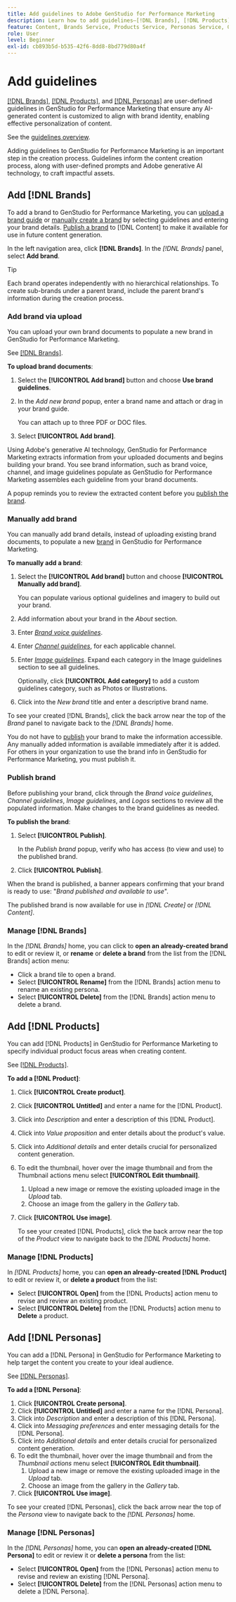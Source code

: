 ```yaml
---
title: Add guidelines to Adobe GenStudio for Performance Marketing
description: Learn how to add guidelines—[!DNL Brands], [!DNL Products], and [!DNL Personas]—in Adobe GenStudio for Performance Marketing.
feature: Content, Brands Service, Products Service, Personas Service, Guidelines
role: User
level: Beginner
exl-id: cb893b5d-b535-42f6-8dd8-8bd779d80a4f
---
```

# Add guidelines

[[!DNL Brands]](/help/user-guide/guidelines/brands.md), [[!DNL Products]](/help/user-guide/guidelines/products.md), and [[!DNL Personas]](/help/user-guide/guidelines/personas.md) are user-defined guidelines in GenStudio for Performance Marketing that ensure any AI-generated content is customized to align with brand identity, enabling effective personalization of content.

See the [guidelines overview](/help/user-guide/guidelines/overview.md).

Adding guidelines to GenStudio for Performance Marketing is an important step in the creation process. Guidelines inform the content creation process, along with user-defined prompts and Adobe generative AI technology, to craft impactful assets.

## Add [!DNL Brands]

To add a brand to GenStudio for Performance Marketing, you can [upload a brand guide](#upload-brand-guidelines) or [manually create a brand](#manually-add-brand) by selecting guidelines and entering your brand details. [Publish a brand](#publish-brand) to [!DNL Content] to make it available for use in future content generation.

In the left navigation area, click **[!DNL Brands]**. In the _[!DNL Brands]_ panel, select **Add brand**.

>[!TIP]
>Each brand operates independently with no hierarchical relationships. To create sub-brands under a parent brand, include the parent brand's information during the creation process.

### Add brand via upload

You can upload your own brand documents to populate a new brand in GenStudio for Performance Marketing.

See [[!DNL Brands]](/help/user-guide/guidelines/brands.md).

**To upload brand documents**:

1. Select the **[!UICONTROL Add brand]** button and choose **Use brand guidelines**.
1. In the _Add new brand_ popup, enter a brand name and attach or drag in your brand guide.

   You can attach up to three PDF or DOC files.

1. Select **[!UICONTROL Add brand]**.

Using Adobe's generative AI technology, GenStudio for Performance Marketing extracts information from your uploaded documents and begins building your brand. You see brand information, such as brand voice, channel, and image guidelines populate as GenStudio for Performance Marketing assembles each guideline from your brand documents.

A popup reminds you to review the extracted content before you [publish the brand](#publish-brand).

### Manually add brand

You can manually add brand details, instead of uploading existing brand documents, to populate a new [brand](brands.md) in GenStudio for Performance Marketing.

**To manually add a brand**:

1. Select the **[!UICONTROL Add brand]** button and choose **[!UICONTROL Manually add brand]**.

   You can populate various optional guidelines and imagery to build out your brand.

1. Add information about your brand in the _About_ section.
1. Enter [_Brand voice guidelines_](brands.md#brand-voice-guidelines).
1. Enter [_Channel guidelines_](brands.md#channel-guidelines), for each applicable channel.
1. Enter [_Image guidelines_](brands.md#image-guidelines). Expand each category in the Image guidelines section to see all guidelines.

   Optionally, click **[!UICONTROL Add category]** to add a custom guidelines category, such as Photos or Illustrations.

1. Click into the _New brand_ title and enter a descriptive brand name.

To see your created [!DNL Brands], click the back arrow near the top of the _Brand_ panel to navigate back to the _[!DNL Brands]_ home.

You do not have to [publish](#publish-brand) your brand to make the information accessible. Any manually added information is available immediately after it is added. For others in your organization to use the brand info in GenStudio for Performance Marketing, you must publish it.

### Publish brand

Before publishing your brand, click through the _Brand voice guidelines_, _Channel guidelines_, _Image guidelines_, and _Logos_ sections to review all the populated information. Make changes to the brand guidelines as needed.

**To publish the brand**:

1. Select **[!UICONTROL Publish]**.

   In the _Publish brand_ popup, verify who has access (to view and use) to the published brand.

1. Click **[!UICONTROL Publish]**.

When the brand is published, a banner appears confirming that your brand is ready to use: "*Brand published and available to use*".

The published brand is now available for use in _[!DNL Create]_ or _[!DNL Content]_.

### Manage [!DNL Brands]

In the _[!DNL Brands]_ home, you can click to **open an already-created brand** to edit or review it, or **rename** or **delete a brand** from the list from the [!DNL Brands] action menu:

* Click a brand tile to open a brand.
* Select **[!UICONTROL Rename]** from the [!DNL Brands] action menu to rename an existing persona.
* Select **[!UICONTROL Delete]** from the [!DNL Brands] action menu to delete a brand.

## Add [!DNL Products]

You can add [!DNL Products] in GenStudio for Performance Marketing to specify individual product focus areas when creating content. <!-- Add Rename, display, reposition functionality -->

See [[!DNL Products]](products.md).

**To add a [!DNL Product]**:

1. Click **[!UICONTROL Create product]**.
1. Click **[!UICONTROL Untitled]** and enter a name for the [!DNL Product].
1. Click into _Description_ and enter a description of this [!DNL Product].
1. Click into _Value proposition_ and enter details about the product's value.
1. Click into _Additional details_ and enter details crucial for personalized content generation.
1. To edit the thumbnail, hover over the image thumbnail and from the Thumbnail actions menu select **[!UICONTROL Edit thumbnail]**.
   1. Upload a new image or remove the existing uploaded image in the _Upload_ tab.
   1. Choose an image from the gallery in the _Gallery_ tab.
1. Click **[!UICONTROL Use image]**.

   To see your created [!DNL Products], click the back arrow near the top of the _Product_ view to navigate back to the _[!DNL Products]_ home.

### Manage [!DNL Products]

In _[!DNL Products]_ home, you can **open an already-created [!DNL Product]** to edit or review it, or **delete a product** from the list:

* Select **[!UICONTROL Open]** from the [!DNL Products] action menu to revise and review an existing product.
* Select **[!UICONTROL Delete]** from the [!DNL Products] action menu to **Delete** a product.

## Add [!DNL Personas]

You can add a [!DNL Persona] in GenStudio for Performance Marketing to help target the content you create to your ideal audience.

See [[!DNL Personas]](personas.md).

**To add a [!DNL Persona]**:

1. Click **[!UICONTROL Create persona]**.
1. Click **[!UICONTROL Untitled]** and enter a name for the [!DNL Persona].
1. Click into _Description_ and enter a description of this [!DNL Persona].
1. Click into _Messaging preferences_ and enter messaging details for the [!DNL Persona].
1. Click into _Additional details_ and enter details crucial for personalized content generation.
1. To edit the thumbnail, hover over the image thumbnail and from the _Thumbnail actions_ menu select **[!UICONTROL Edit thumbnail]**.
   1. Upload a new image or remove the existing uploaded image in the _Upload_ tab.
   1. Choose an image from the gallery in the _Gallery_ tab.
1. Click **[!UICONTROL Use image]**.

  To see your created [!DNL Personas], click the back arrow near the top of the _Persona_ view to navigate back to the _[!DNL Personas]_ home.

### Manage [!DNL Personas]

In the _[!DNL Personas]_ home, you can **open an already-created [!DNL Persona]** to edit or review it or **delete a persona** from the list:

* Select **[!UICONTROL Open]** from the [!DNL Personas] action menu to revise and review an existing [!DNL Persona].
* Select **[!UICONTROL Delete]** from the [!DNL Personas] action menu to delete a [!DNL Persona].
